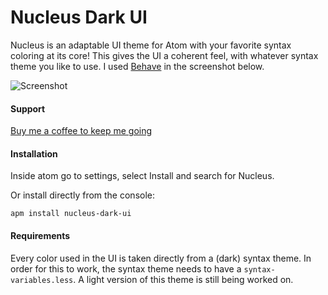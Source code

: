 # Nucleus Dark UI

Nucleus is an adaptable UI theme for Atom with your favorite syntax coloring at its core! This gives the UI a coherent feel, with whatever syntax theme you like to use. I used [Behave](https://atom.io/themes/behave-theme) in the screenshot below.

![Screenshot](http://i.imgur.com/j7Vrom5.png)

#### Support
[Buy me a coffee to keep me going](https://www.paypal.me/ignism)

#### Installation
Inside atom go to settings, select Install and search for Nucleus.

Or install directly from the console:

`apm install nucleus-dark-ui`

#### Requirements
Every color used in the UI is taken directly from a (dark) syntax theme. In order for this to work, the syntax theme needs to have a `syntax-variables.less`. A light version of this theme is still being worked on.
